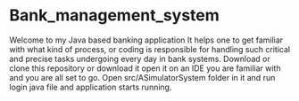 # Bank_management_system
Welcome to my Java based banking application It helps one to get familiar with what kind of process, or coding is responsible for handling such critical and precise tasks 
undergoing every day in bank systems. 
Download or clone this repository or download it open it on an IDE you are familiar with and you are all set to go.
Open src/ASimulatorSystem folder in it and run login java file and application starts running.
